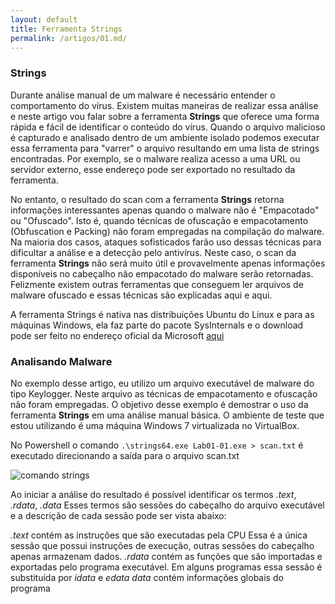 ```yaml
---
layout: default
title: Ferramenta Strings
permalink: /artigos/01.md/
---
```


### Strings
 
Durante análise manual de um malware é necessário entender o comportamento do vírus. Existem muitas maneiras de realizar essa análise e neste artigo vou falar sobre 
a ferramenta **Strings** que oferece uma forma rápida e fácil de identificar o conteúdo do vírus. Quando o arquivo malicioso é capturado e analisado dentro de um 
ambiente isolado podemos executar essa ferramenta para "varrer" o arquivo resultando em uma lista de strings encontradas. Por exemplo, se o malware realiza acesso a 
uma URL ou servidor externo, esse endereço pode ser exportado no resultado da ferramenta.
 
No entanto, o resultado do scan com a ferramenta **Strings** retorna informações interessantes apenas quando o malware não é "Empacotado" ou "Ofuscado". Isto é, quando técnicas de ofuscação e empacotamento (Obfuscation e Packing) não foram empregadas na compilação do malware. Na maioria dos casos, ataques sofisticados farão uso dessas técnicas para dificultar a análise e a detecção pelo antivírus. Neste caso, o scan da ferramenta **Strings** não será muito útil e provavelmente apenas informações disponíveis no cabeçalho não empacotado do malware serão retornadas. Felizmente existem outras ferramentas que conseguem ler arquivos de malware ofuscado e essas técnicas são explicadas aqui e aqui. 

A ferramenta Strings é nativa nas distribuições Ubuntu do Linux e para as máquinas Windows, ela faz parte do pacote SysInternals e o download pode ser feito no endereço oficial da Microsoft [aqui](https://docs.microsoft.com/pt-br/sysinternals/downloads/strings)

### Analisando Malware

No exemplo desse artigo, eu utilizo um arquivo executável de malware do tipo Keylogger. Neste arquivo as técnicas de empacotamento e ofuscação não foram empregadas. O objetivo desse exemplo é demostrar o uso da ferramenta **Strings** em uma análise manual básica. O ambiente de teste que estou utilizando é uma máquina Windows 7 virtualizada no VirtualBox. 

No Powershell o comando ```.\strings64.exe Lab01-01.exe > scan.txt``` é executado direcionando a saída para o arquivo scan.txt 

![comando strings](https://carineconstantino.github.io/cybersecurity/artigos/imagens/comando_strings.jpg)

Ao iniciar a análise do resultado é possível identificar os termos _.text_, _.rdata_, _.data_ Esses termos são sessões do cabeçalho do arquivo executável e a descrição de cada sessão pode ser vista abaixo: 

_.text_ contém as instruções que são executadas pela CPU Essa é a única sessão que possui instruções de execução, outras sessões do cabeçalho apenas armazenam dados. 
_.rdata_ contém as funções que são importadas e exportadas pelo programa executável. Em alguns programas essa sessão é substituída por _idata_ e _edata_ 
_data_ contém informações globais do programa













